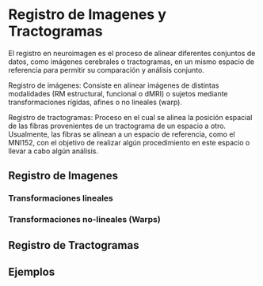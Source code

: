 # Registro de Imagenes y Tractogramas


El registro en neuroimagen es el proceso de alinear diferentes conjuntos de datos, como imágenes cerebrales o tractogramas, en un mismo espacio de referencia para permitir su comparación y análisis conjunto.

Registro de imágenes: Consiste en alinear imágenes de distintas modalidades (RM estructural, funcional o dMRI) o sujetos mediante transformaciones rígidas, afines o no lineales (warp).

Registro de tractogramas: Proceso en el cual se alinea la posición espacial de las fibras provenientes de un tractograma de un espacio a otro. Usualmente, las fibras se alinean a un espacio de referencia, como el MNI152, con el objetivo de realizar algún procedimiento en este espacio o llevar a cabo algún análisis.

## Registro de Imagenes

### Transformaciones lineales 

### Transformaciones no-lineales (Warps)

## Registro de Tractogramas


## Ejemplos


